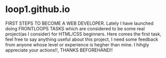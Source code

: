 # loop1.github.io
FIRST STEPS TO BECOME A WEB DEVELOPER.
Lately I have launched doing FRONTLOOPS TASKS which are considered to be some real project(as I consider) for  HTML/CSS beginners.
Here comes the first task, feel free to say anything useful about this project, I need some feedback from anyone whose level or experience is hegher than mine. I hihgly appreciate your actions!!, THANKS BEFOREHAND!!
